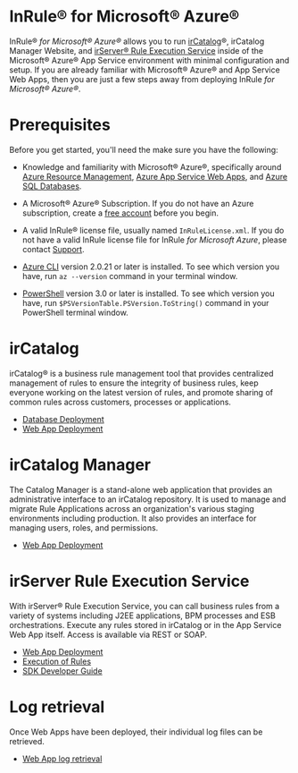 ﻿﻿InRule® for Microsoft® Azure®====InRule® _for Microsoft® Azure®_ allows you to run [irCatalog](https://www.inrule.com/products/inrule-components/ircatalog/)®, irCatalog Manager Website, and [irServer® Rule Execution Service](https://www.inrule.com/products/inrule-components/irserverruleexecutionservice/) inside of the Microsoft® Azure® App Service environment with minimal configuration and setup. If you are already familiar with Microsoft® Azure® and App Service Web Apps, then you are just a few steps away from deploying InRule _for Microsoft® Azure®_.# PrerequisitesBefore you get started, you'll need the make sure you have the following:* Knowledge and familiarity with Microsoft® Azure®, specifically around [Azure Resource Management](https://docs.microsoft.com/en-us/azure/azure-resource-manager/), [Azure App Service Web Apps](https://docs.microsoft.com/en-us/azure/app-service/), and [Azure SQL Databases](https://docs.microsoft.com/en-us/azure/sql-database/).* A Microsoft® Azure® Subscription. If you do not have an Azure subscription, create a [free account](https://azure.microsoft.com/en-us/free/) before you begin.* A valid InRule® license file, usually named `InRuleLicense.xml`. If you do not have a valid InRule license file for InRule _for Microsoft Azure_, please contact [Support](mailto:support@inrule.com?subject=InRule®%20for%20Microsoft%20Azure%20-%20App%20Service%20Web%20Apps).* [Azure CLI](https://docs.microsoft.com/en-us/cli/azure/install-azure-cli) version 2.0.21 or later is installed. To see which version you have, run `az --version` command in your terminal window.* [PowerShell](https://docs.microsoft.com/en-us/powershell/scripting/powershell-scripting) version 3.0 or later is installed. To see which version you have, run `$PSVersionTable.PSVersion.ToString()` command in your PowerShell terminal window.# irCatalogirCatalog® is a business rule management tool that provides centralized management of rules to ensure the integrity of business rules, keep everyone working on the latest version of rules, and promote sharing of common rules across customers, processes or applications.* [Database Deployment](doc/ircatalog.md)* [Web App Deployment](doc/ircatalog.md#web-app-deployment)# irCatalog ManagerThe Catalog Manager is a stand-alone web application that provides an administrative interface to an irCatalog repository.  It is used to manage and migrate Rule Applications across an organization's various staging environments including production. It also provides an interface for managing users, roles, and permissions.* [Web App Deployment](doc/ircatalog-manager.md)# irServer Rule Execution ServiceWith irServer® Rule Execution Service, you can call business rules from a variety of systems including J2EE applications, BPM processes and ESB orchestrations. Execute any rules stored in irCatalog or in the App Service Web App itself. Access is available via REST or SOAP.* [Web App Deployment](doc/irserver-rule-execution-service.md)* [Execution of Rules](doc/irserver-rule-execution-service.md#execution-of-rules)* [SDK Developer Guide](https://support.inrule.com/help/irSDKHelp50/index.html?irsoa_-_rules_as_services.htm)# Log retrievalOnce Web Apps have been deployed, their individual log files can be retrieved.* [Web App log retrieval](doc/webapp-log-retrieval.md)